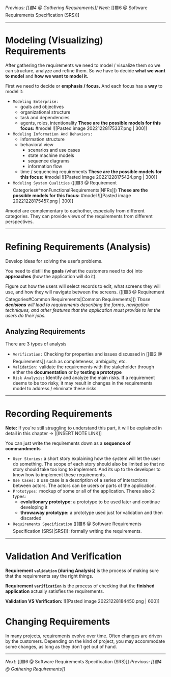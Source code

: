 _Previous: [[🟩4 @ Gathering Requirements]]_
_Next:_ [[🟩6 @ Software Requirements Specification (SRS)]]

---

# Modeling (Visualizing) Requirements
After gathering the requirements we need to model / visualize them so we can structure, analyze and refine them. So we have to decide **what we want to model** and **how we want to model it.**

First we need to decide or **emphasis / focus.** And each focus has a **way** to model it:
- `Modeling Enterprise:`
	- goals and objectives
	- organizational structure
	- task and dependencies
	- agents, roles, intentionality
	**These are the possible models for this focus:** #model
	![[Pasted image 20221228175337.png | 300]]
- `Modeling Information And Behaviors:`
	- information structure
	- behavioral view
		- scenarios and use cases
		- state machine models
		- sequence diagrams
		- information flow
	- time / sequencing requirements
	**These are the possible models for this focus:** #model
	![[Pasted image 20221228175424.png | 300]] 
- `Modeling System Qualities` ([[🟩3 @ Requirement Categories#^nonFunctionalRequirements|NFRs]])
	**These are the possible models for this focus:** #model
	![[Pasted image 20221228175457.png | 300]]

#model are complementary to eachother, especially from different categories. They can provide views of the requirements from different perspectives.

---

# Refining Requirements (Analysis)
Develop ideas for solving the user’s problems.

You need to distill the **goals** (what the customers need to do) into **approaches** (how the application will do it).

Figure out how the users will select records to edit, what screens they will use, and how they will navigate between the screens. ([[🟩3 @ Requirement Categories#Common Requirements|Common Requirements]])
	_Those **decisions** will lead to requirements describing the forms, navigation techniques, and other features that the application must provide to let the users do their jobs._

## Analyzing Requirements
There are 3 types of analysis
- `Verification:` Checking for properties and issues discussed in [[🟩2 @ Requirements]] such as completeness, ambiguity, etc.
- `Validation:` validate the requirements with the stakeholder through either the **documentation** or by **testing a prototype**
- `Risk Analysis:` Identify and analyze the main risks. If a requirement deems to be too risky, it may result in changes in the requirements model to address / eliminate these risks

---

# Recording Requirements
**Note:** If you're still struggling to understand this part, it will be explained in detail in this chapter -> [[INSERT NOTE LINK]]

You can just write the requirements down as a **sequence of commandments**

- `User Stories:` a short story explaining how the system will let the user do something. The scope of each story should also be limited so that no story should take too long to implement. And its up to the developer to know how to implement these requirements.
- `Use Cases:` a use case is a description of a series of interactions between actors. The actors can be users or parts of the application.
- `Prototypes:` mockup of some or all of the application. Theres also 2 types:
	- **evolutionary prototype:** a prototype to be used later and continue developing it
	- **throwaway prototype:** a prototype used just for validation and then discarded
- `Requirements Specification` ([[🟩6 @ Software Requirements Specification (SRS)|SRS]]): formally writing the requirements.

---

# Validation And Verification
**Requirement `validation` (during Analysis)** is the process of making sure that the requirements say the right things.

**Requirement `verification`** is the process of checking that the **finished application** actually satisfies the requirements.

**Validation VS Verification:**
![[Pasted image 20221228184450.png | 600]]

# Changing Requirements
In many projects, requirements evolve over time. Often changes are driven by the customers.
Depending on the kind of project, you may accommodate some changes, as long as they don’t get out of hand.

---

_Next:_ [[🟩6 @ Software Requirements Specification (SRS)]]
_Previous: [[🟩4 @ Gathering Requirements]]_